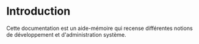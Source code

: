 # Introduction

Cette documentation est un aide-mémoire qui recense différentes notions de développement et d'administration système.